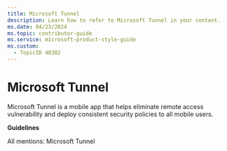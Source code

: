 ```yaml
---
title: Microsoft Tunnel
description: Learn how to refer to Microsoft Tunnel in your content.
ms.date: 04/23/2024
ms.topic: contributor-guide
ms.service: microsoft-product-style-guide
ms.custom:
  - TopicID 48302
---
```



# Microsoft Tunnel

Microsoft Tunnel is a mobile app that helps eliminate remote access vulnerability and deploy consistent security policies to all mobile users.

**Guidelines**

All mentions: Microsoft Tunnel